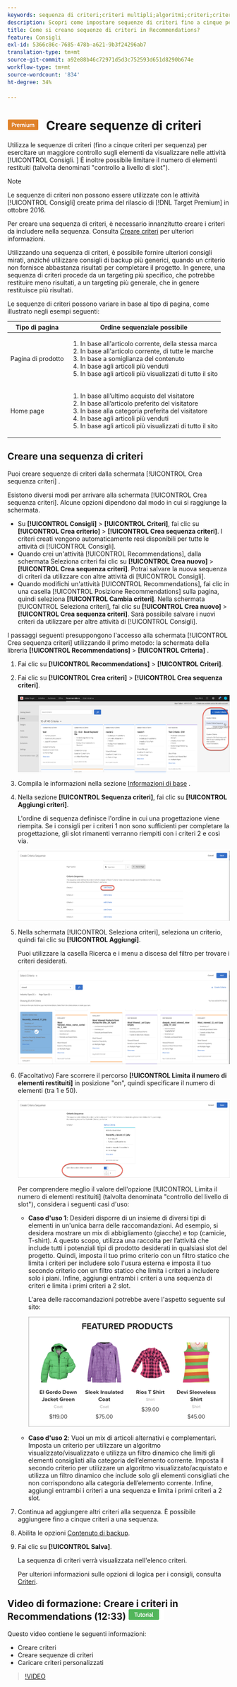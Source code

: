 ```yaml
---
keywords: sequenza di criteri;criteri multipli;algoritmi;criteri;criteri di consigli;sequenza;numero limite di elementi restituiti;controllo a livello di slot;slot
description: Scopri come impostare sequenze di criteri fino a cinque per esercitare un maggiore controllo sugli elementi che compaiono nelle attività Adobe [!DNL Target] Recommendations.
title: Come si creano sequenze di criteri in Recommendations?
feature: Consigli
exl-id: 5366c86c-7685-478b-a621-9b3f24296ab7
translation-type: tm+mt
source-git-commit: a92e88b46c72971d5d3c752593d651d8290b674e
workflow-type: tm+mt
source-wordcount: '834'
ht-degree: 34%

---
```


# ![PREMIUM](/help/assets/premium.png) Creare sequenze di criteri

Utilizza le sequenze di criteri (fino a cinque criteri per sequenza) per esercitare un maggiore controllo sugli elementi da visualizzare nelle attività [!UICONTROL Consigli. ] È inoltre possibile limitare il numero di elementi restituiti (talvolta denominati &quot;controllo a livello di slot&quot;).

>[!NOTE]
>
>Le sequenze di criteri non possono essere utilizzate con le attività [!UICONTROL Consigli] create prima del rilascio di [!DNL Target Premium] in ottobre 2016.

Per creare una sequenza di criteri, è necessario innanzitutto creare i criteri da includere nella sequenza. Consulta [Creare criteri](/help/c-recommendations/c-algorithms/create-new-algorithm.md) per ulteriori informazioni.

Utilizzando una sequenza di criteri, è possibile fornire ulteriori consigli mirati, anziché utilizzare consigli di backup più generici, quando un criterio non fornisce abbastanza risultati per completare il progetto. In genere, una sequenza di criteri procede da un targeting più specifico, che potrebbe restituire meno risultati, a un targeting più generale, che in genere restituisce più risultati.

Le sequenze di criteri possono variare in base al tipo di pagina, come illustrato negli esempi seguenti:

| Tipo di pagina | Ordine sequenziale possibile |
| --- | --- |
| Pagina di prodotto | <ol><li>In base all&#39;articolo corrente, della stessa marca</li><li>In base all&#39;articolo corrente, di tutte le marche</li><li>In base a somiglianza del contenuto</li><li>In base agli articoli più venduti</li><li>In base agli articoli più visualizzati di tutto il sito</li></ol> |
| Home page | <ol><li>In base all’ultimo acquisto del visitatore </li><li>In base all’articolo preferito del visitatore</li><li>In base alla categoria preferita del visitatore</li><li>In base agli articoli più venduti</li><li>In base agli articoli più visualizzati di tutto il sito</li></ol> |

## Creare una sequenza di criteri

Puoi creare sequenze di criteri dalla schermata [!UICONTROL Crea sequenza criteri] .

Esistono diversi modi per arrivare alla schermata [!UICONTROL Crea sequenza criteri]. Alcune opzioni dipendono dal modo in cui si raggiunge la schermata.

* Su **[!UICONTROL Consigli]** > **[!UICONTROL Criteri]**, fai clic su **[!UICONTROL Crea criterio]** > **[!UICONTROL Crea sequenza criteri]**. I criteri creati vengono automaticamente resi disponibili per tutte le attività di [!UICONTROL Consigli].
* Quando crei un&#39;attività [!UICONTROL Recommendations], dalla schermata Seleziona criteri fai clic su **[!UICONTROL Crea nuovo]** > **[!UICONTROL Crea sequenza criteri]**. Potrai salvare la nuova sequenza di criteri da utilizzare con altre attività di [!UICONTROL Consigli].
* Quando modifichi un&#39;attività [!UICONTROL Recommendations], fai clic in una casella [!UICONTROL Posizione Recommendations] sulla pagina, quindi seleziona **[!UICONTROL Cambia criteri]**. Nella schermata [!UICONTROL Seleziona criteri], fai clic su **[!UICONTROL Crea nuovo]** > **[!UICONTROL Crea sequenza criteri]**. Sarà possibile salvare i nuovi criteri da utilizzare per altre attività di [!UICONTROL Consigli].

I passaggi seguenti presuppongono l&#39;accesso alla schermata [!UICONTROL Crea sequenza criteri] utilizzando il primo metodo: la schermata della libreria **[!UICONTROL Recommendations]** > **[!UICONTROL Criteria]** .

1. Fai clic su **[!UICONTROL Recommendations]** > **[!UICONTROL Criteri]**.

1. Fai clic su **[!UICONTROL Crea criteri]** > **[!UICONTROL Crea sequenza criteri]**.

   ![](assets/CreateCriteriaSequence.png)

1. Compila le informazioni nella sezione [Informazioni di base](/help/c-recommendations/c-algorithms/create-new-algorithm.md#info) .

1. Nella sezione **[!UICONTROL Sequenza criteri]**, fai clic su **[!UICONTROL Aggiungi criteri]**.

   L&#39;ordine di sequenza definisce l&#39;ordine in cui una progettazione viene riempita. Se i consigli per i criteri 1 non sono sufficienti per completare la progettazione, gli slot rimanenti verranno riempiti con i criteri 2 e così via.

   ![Aggiungi criteri](/help/c-recommendations/c-algorithms/assets/add-criteria.png)

1. Nella schermata [!UICONTROL Seleziona criteri], seleziona un criterio, quindi fai clic su **[!UICONTROL Aggiungi]**.

   Puoi utilizzare la casella Ricerca e i menu a discesa del filtro per trovare i criteri desiderati.

   ![Selezionare criteri](/help/c-recommendations/c-algorithms/assets/select-criteria.png)

1. (Facoltativo) Fare scorrere il percorso **[!UICONTROL Limita il numero di elementi restituiti]** in posizione &quot;on&quot;, quindi specificare il numero di elementi (tra 1 e 50).

   ![Limita il numero di elementi restituiti](/help/c-recommendations/c-algorithms/assets/limit-number.png)

   Per comprendere meglio il valore dell&#39;opzione [!UICONTROL Limita il numero di elementi restituiti] (talvolta denominata &quot;controllo del livello di slot&quot;), considera i seguenti casi d&#39;uso:

   * **Caso d&#39;uso 1**: Desideri disporre di un insieme di diversi tipi di elementi in un&#39;unica barra delle raccomandazioni. Ad esempio, si desidera mostrare un mix di abbigliamento (giacche) e top (camicie, T-shirt). A questo scopo, utilizza una raccolta per l’attività che include tutti i potenziali tipi di prodotto desiderati in qualsiasi slot del progetto. Quindi, imposta il tuo primo criterio con un filtro statico che limita i criteri per includere solo l&#39;usura esterna e imposta il tuo secondo criterio con un filtro statico che limita i criteri a includere solo i piani. Infine, aggiungi entrambi i criteri a una sequenza di criteri e limita i primi criteri a 2 slot.

      L&#39;area delle raccomandazioni potrebbe avere l&#39;aspetto seguente sul sito:

      ![Vassoio delle raccomandazioni per i prodotti](/help/c-recommendations/c-algorithms/assets/featured-products.png)

   * **Caso d&#39;uso 2**: Vuoi un mix di articoli alternativi e complementari. Imposta un criterio per utilizzare un algoritmo visualizzato/visualizzato e utilizza un filtro dinamico che limiti gli elementi consigliati alla categoria dell’elemento corrente. Imposta il secondo criterio per utilizzare un algoritmo visualizzato/acquistato e utilizza un filtro dinamico che include solo gli elementi consigliati che non corrispondono alla categoria dell’elemento corrente. Infine, aggiungi entrambi i criteri a una sequenza e limita i primi criteri a 2 slot.

1. Continua ad aggiungere altri criteri alla sequenza. È possibile aggiungere fino a cinque criteri a una sequenza.

1. Abilita le opzioni [Contenuto di backup](/help/c-recommendations/c-algorithms/create-new-algorithm.md#content).

1. Fai clic su **[!UICONTROL Salva]**.

   La sequenza di criteri verrà visualizzata nell&#39;elenco criteri.

   Per ulteriori informazioni sulle opzioni di logica per i consigli, consulta [Criteri](/help/c-recommendations/c-algorithms/algorithms.md).

## Video di formazione: Creare i criteri in Recommendations (12:33)  ![Badge tutorial](/help/assets/tutorial.png)

Questo video contiene le seguenti informazioni:

* Creare criteri
* Creare sequenze di criteri
* Caricare criteri personalizzati

>[!VIDEO](https://video.tv.adobe.com/v/27694?quality=12)
